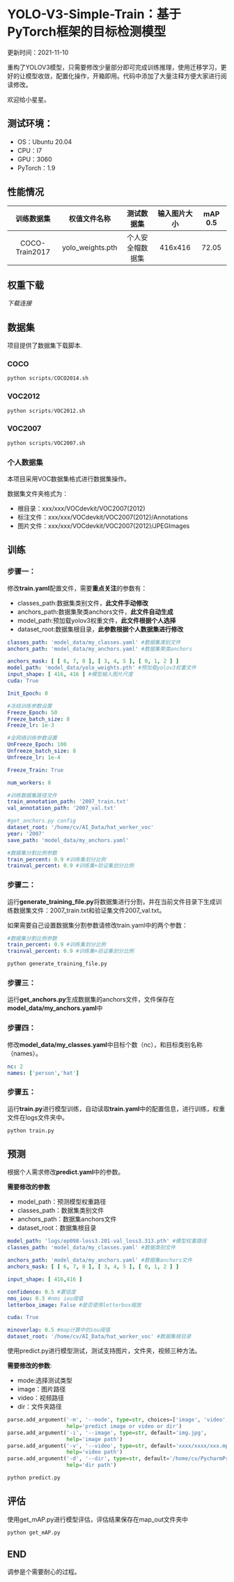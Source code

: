 # YOLO-V3-Simple-Train：基于PyTorch框架的目标检测模型

更新时间：2021-11-10

重构了YOLOV3模型，只需要修改少量部分即可完成训练推理，使用迁移学习，更好的让模型收敛，配置化操作，开箱即用。代码中添加了大量注释方便大家进行阅读修改。

欢迎给小星星。

## 测试环境：

- OS：Ubuntu 20.04
- CPU：I7
- GPU：3060
- PyTorch：1.9

## 性能情况

|   训练数据集   |   权值文件名称   |    测试数据集    | 输入图片大小 | mAP 0.5 |
| :------------: | :--------------: | :--------------: | :----------: | :-----: |
| COCO-Train2017 | yolo_weights.pth | 个人安全帽数据集 |   416x416    |  72.05  |

## 权重下载

*下载连接*

## 数据集

项目提供了数据集下载脚本.

### COCO

```python
python scripts/COCO2014.sh
```

### VOC2012

```python
python scripts/VOC2012.sh
```

### VOC2007

```python
python scripts/VOC2007.sh
```

### 个人数据集

本项目采用VOC数据集格式进行数据集操作。

数据集文件夹格式为：

- 根目录：xxx/xxx/VOCdevkit/VOC2007(2012)
- 标注文件：xxx/xxx/VOCdevkit/VOC2007(2012)/Annotations
- 图片文件：xxx/xxx/VOCdevkit/VOC2007(2012)/JPEGImages

## 训练

### 步骤一：

修改**train.yaml**配置文件，需要**重点关注**的参数有：

- classes_path:数据集类别文件，**此文件手动修改**
- anchors_path:数据集聚类anchors文件，**此文件自动生成**
- model_path:预加载yolov3权重文件，**此文件根据个人选择**
- dataset_root:数据集根目录，**此参数根据个人数据集进行修改**

```yaml
classes_path: 'model_data/my_classes.yaml' #数据集类别文件
anchors_path: 'model_data/my_anchors.yaml' #数据集聚类anchors

anchors_mask: [ [ 6, 7, 8 ], [ 3, 4, 5 ], [ 0, 1, 2 ] ]
model_path: 'model_data/yolo_weights.pth' #预加载yolov3权重文件
input_shape: [ 416, 416 ] #模型输入图片尺度
cuda: True

Init_Epoch: 0

#冻结训练参数设置
Freeze_Epoch: 50
Freeze_batch_size: 8
Freeze_lr: 1e-3

#全网络训练参数设置
UnFreeze_Epoch: 100
Unfreeze_batch_size: 8
Unfreeze_lr: 1e-4

Freeze_Train: True

num_workers: 8

#训练数据集路径文件
train_annotation_path: '2007_train.txt'
val_annotation_path: '2007_val.txt'

#get_anchors.py config
dataset_root: '/home/cv/AI_Data/hat_worker_voc'
year: '2007'
save_path: 'model_data/my_anchors.yaml'

#数据集分割比例参数
train_percent: 0.9 #训练集划分比例
trainval_percent: 0.9 #训练集+验证集划分比例
```

### 步骤二：

运行**generate_training_file.py**将数据集进行分割，并在当前文件目录下生成训练数据集文件：2007_train.txt和验证集文件2007_val.txt。

如果需要自己设置数据集分割参数请修改train.yaml中的两个参数：

```yaml
#数据集分割比例参数
train_percent: 0.9 #训练集划分比例
trainval_percent: 0.9 #训练集+验证集划分比例
```

```python
python generate_training_file.py
```

### 步骤三：

运行**get_anchors.py**生成数据集的anchors文件，文件保存在**model_data/my_anchors.yaml**中

### 步骤四：

修改**model_data/my_classes.yaml**中目标个数（nc），和目标类别名称（names）。

```yaml
nc: 2
names: ['person','hat']	
```

### 步骤五：

运行**train.py**进行模型训练，自动读取**train.yaml**中的配置信息，进行训练，权重文件在logs文件夹中。

```python
python train.py
```

## 预测

根据个人需求修改**predict.yaml**中的参数。

**需要修改的参数**

- model_path：预测模型权重路径
- classes_path：数据集类别文件
- anchors_path：数据集anchors文件
- dataset_root：数据集根目录

```yaml
model_path: 'logs/ep098-loss3.201-val_loss3.313.pth' #模型权重路径
classes_path: 'model_data/my_classes.yaml' #数据类别文件

anchors_path: 'model_data/my_anchors.yaml' #数据集anchors文件
anchors_mask: [ [ 6, 7, 8 ], [ 3, 4, 5 ], [ 0, 1, 2 ] ]

input_shape: [ 416,416 ]

confidence: 0.5 #置信度
nms_iou: 0.3 #nms iou阈值
letterbox_image: False #是否使用letterbox缩放

cuda: True

minoverlap: 0.5 #map计算中的iou阈值
dataset_root: '/home/cv/AI_Data/hat_worker_voc' #数据集根目录
```

使用predict.py进行模型测试，测试支持图片，文件夹，视频三种方法。

**需要修改的参数**:

- mode:选择测试类型
- image：图片路径
- video：视频路径
- dir：文件夹路径

```python
parse.add_argument('-m', '--mode', type=str, choices=['image', 'video', 'dir'], default='dir',
                   help='predict image or video or dir')
parse.add_argument('-i', '--image', type=str, default='img.jpg',
                   help='image path')
parse.add_argument('-v', '--video', type=str, default='xxxx/xxxx/xxx.mp4',
                   help='video path')
parse.add_argument('-d', '--dir', type=str, default='/home/cv/PycharmProjects/rabbitmq-proj/download/src/cloud/202193',
                   help='dir path')
```

```python
python predict.py
```

## 评估

使用get_mAP.py进行模型评估，评估结果保存在map_out文件夹中

```python
python get_mAP.py
```

## END

调参是个需要耐心的过程。
